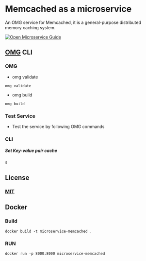# Memcached as a microservice
An OMG service for Memcached, it is a general-purpose distributed memory caching system.

[![Open Microservice Guide](https://img.shields.io/badge/OMG-enabled-brightgreen.svg?style=for-the-badge)](https://microservice.guide)
<!-- [![Build Status](https://travis-ci.com/heaptracetechnology/microservice-firebase.svg?branch=master)](https://travis-ci.com/heaptracetechnology/microservice-firebase)
[![codecov](https://codecov.io/gh/heaptracetechnology/microservice-firebase/branch/master/graph/badge.svg)](https://codecov.io/gh/heaptracetechnology/microservice-firebase)
[![GolangCI](https://golangci.com/badges/github.com/golangci/golangci-web.svg)](https://golangci.com) -->

## [OMG](hhttps://microservice.guide) CLI

### OMG

* omg validate
```
omg validate
```
* omg build
```
omg build
```
### Test Service

* Test the service by following OMG commands

### CLI

##### Set Key-value pair cache
```sh
$ 
```
## License
### [MIT](https://choosealicense.com/licenses/mit/)

## Docker
### Build
```
docker build -t microservice-memcached .
```
### RUN
```
docker run -p 8000:8000 microservice-memcached
```
